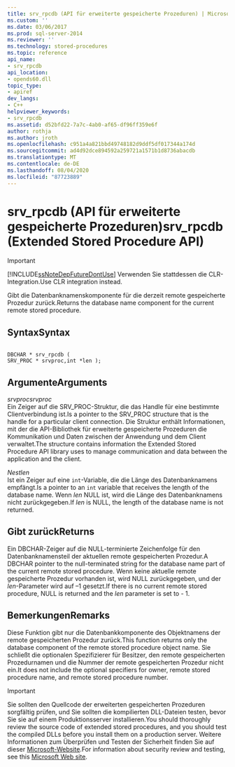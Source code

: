 ```yaml
---
title: srv_rpcdb (API für erweiterte gespeicherte Prozeduren) | Microsoft-Dokumentation
ms.custom: ''
ms.date: 03/06/2017
ms.prod: sql-server-2014
ms.reviewer: ''
ms.technology: stored-procedures
ms.topic: reference
api_name:
- srv_rpcdb
api_location:
- opends60.dll
topic_type:
- apiref
dev_langs:
- C++
helpviewer_keywords:
- srv_rpcdb
ms.assetid: d52bfd22-7a7c-4ab0-af65-df96ff359e6f
author: rothja
ms.author: jroth
ms.openlocfilehash: c951a4a821bbd49748182d9ddf5df017344a174d
ms.sourcegitcommit: ad4d92dce894592a259721a1571b1d8736abacdb
ms.translationtype: MT
ms.contentlocale: de-DE
ms.lasthandoff: 08/04/2020
ms.locfileid: "87723889"
---
```

# <a name="srv_rpcdb-extended-stored-procedure-api"></a><span data-ttu-id="8f8b4-102">srv_rpcdb (API für erweiterte gespeicherte Prozeduren)</span><span class="sxs-lookup"><span data-stu-id="8f8b4-102">srv_rpcdb (Extended Stored Procedure API)</span></span>
    
> [!IMPORTANT]  
>  [!INCLUDE[ssNoteDepFutureDontUse](../../includes/ssnotedepfuturedontuse-md.md)] <span data-ttu-id="8f8b4-103">Verwenden Sie stattdessen die CLR-Integration.</span><span class="sxs-lookup"><span data-stu-id="8f8b4-103">Use CLR integration instead.</span></span>  
  
 <span data-ttu-id="8f8b4-104">Gibt die Datenbanknamenskomponente für die derzeit remote gespeicherte Prozedur zurück.</span><span class="sxs-lookup"><span data-stu-id="8f8b4-104">Returns the database name component for the current remote stored procedure.</span></span>  
  
## <a name="syntax"></a><span data-ttu-id="8f8b4-105">Syntax</span><span class="sxs-lookup"><span data-stu-id="8f8b4-105">Syntax</span></span>  
  
```  
  
DBCHAR * srv_rpcdb (  
SRV_PROC * srvproc,int *len );  
```  
  
## <a name="arguments"></a><span data-ttu-id="8f8b4-106">Argumente</span><span class="sxs-lookup"><span data-stu-id="8f8b4-106">Arguments</span></span>  
 <span data-ttu-id="8f8b4-107">*srvproc*</span><span class="sxs-lookup"><span data-stu-id="8f8b4-107">*srvproc*</span></span>  
 <span data-ttu-id="8f8b4-108">Ein Zeiger auf die SRV_PROC-Struktur, die das Handle für eine bestimmte Clientverbindung ist.</span><span class="sxs-lookup"><span data-stu-id="8f8b4-108">Is a pointer to the SRV_PROC structure that is the handle for a particular client connection.</span></span> <span data-ttu-id="8f8b4-109">Die Struktur enthält Informationen, mit der die API-Bibliothek für erweiterte gespeicherte Prozeduren die Kommunikation und Daten zwischen der Anwendung und dem Client verwaltet.</span><span class="sxs-lookup"><span data-stu-id="8f8b4-109">The structure contains information the Extended Stored Procedure API library uses to manage communication and data between the application and the client.</span></span>  
  
 <span data-ttu-id="8f8b4-110">*Nest*</span><span class="sxs-lookup"><span data-stu-id="8f8b4-110">*len*</span></span>  
 <span data-ttu-id="8f8b4-111">Ist ein Zeiger auf eine `int`-Variable, die die Länge des Datenbanknamens empfängt.</span><span class="sxs-lookup"><span data-stu-id="8f8b4-111">Is a pointer to an `int` variable that receives the length of the database name.</span></span> <span data-ttu-id="8f8b4-112">Wenn *len* NULL ist, wird die Länge des Datenbanknamens nicht zurückgegeben.</span><span class="sxs-lookup"><span data-stu-id="8f8b4-112">If *len* is NULL, the length of the database name is not returned.</span></span>  
  
## <a name="returns"></a><span data-ttu-id="8f8b4-113">Gibt zurück</span><span class="sxs-lookup"><span data-stu-id="8f8b4-113">Returns</span></span>  
 <span data-ttu-id="8f8b4-114">Ein DBCHAR-Zeiger auf die NULL-terminierte Zeichenfolge für den Datenbanknamensteil der aktuellen remote gespeicherten Prozedur.</span><span class="sxs-lookup"><span data-stu-id="8f8b4-114">A DBCHAR pointer to the null-terminated string for the database name part of the current remote stored procedure.</span></span> <span data-ttu-id="8f8b4-115">Wenn keine aktuelle remote gespeicherte Prozedur vorhanden ist, wird NULL zurückgegeben, und der *len*-Parameter wird auf –1 gesetzt.</span><span class="sxs-lookup"><span data-stu-id="8f8b4-115">If there is no current remote stored procedure, NULL is returned and the *len* parameter is set to - 1.</span></span>  
  
## <a name="remarks"></a><span data-ttu-id="8f8b4-116">Bemerkungen</span><span class="sxs-lookup"><span data-stu-id="8f8b4-116">Remarks</span></span>  
 <span data-ttu-id="8f8b4-117">Diese Funktion gibt nur die Datenbankkomponente des Objektnamens der remote gespeicherten Prozedur zurück.</span><span class="sxs-lookup"><span data-stu-id="8f8b4-117">This function returns only the database component of the remote stored procedure object name.</span></span> <span data-ttu-id="8f8b4-118">Sie schließt die optionalen Spezifizierer für Besitzer, den remote gespeicherten Prozedurnamen und die Nummer der remote gespeicherten Prozedur nicht ein.</span><span class="sxs-lookup"><span data-stu-id="8f8b4-118">It does not include the optional specifiers for owner, remote stored procedure name, and remote stored procedure number.</span></span>  
  
> [!IMPORTANT]  
>  <span data-ttu-id="8f8b4-119">Sie sollten den Quellcode der erweiterten gespeicherten Prozeduren sorgfältig prüfen, und Sie sollten die kompilierten DLL-Dateien testen, bevor Sie sie auf einem Produktionsserver installieren.</span><span class="sxs-lookup"><span data-stu-id="8f8b4-119">You should thoroughly review the source code of extended stored procedures, and you should test the compiled DLLs before you install them on a production server.</span></span> <span data-ttu-id="8f8b4-120">Weitere Informationen zum Überprüfen und Testen der Sicherheit finden Sie auf dieser [Microsoft-Website](https://go.microsoft.com/fwlink/?LinkID=54761&amp;clcid=0x409https://msdn.microsoft.com/security/).</span><span class="sxs-lookup"><span data-stu-id="8f8b4-120">For information about security review and testing, see this [Microsoft Web site](https://go.microsoft.com/fwlink/?LinkID=54761&amp;clcid=0x409https://msdn.microsoft.com/security/).</span></span>  
  
  
